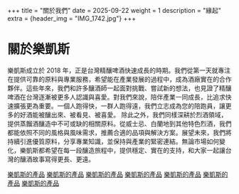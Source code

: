 +++
title = "關於我們"
date = 2025-09-22
weight = 1
description = "緣起"
extra = {header_img = "IMG_1742.jpg"}
+++

# 關於樂凱斯
樂凱斯成立於 2018 年，正是台灣精釀啤酒快速成長的時期。我們從第一天就專注在提供可靠的原料與專業服務，希望能在產業發展的過程中，成為酒廠實在的合作夥伴。這些年來，我們和許多釀酒師一起面對挑戰、嘗試新的想法，也見證了精釀啤酒在台灣逐漸被更多人認識與喜愛。對我們來說，陪伴產業一同成長，比追求快速擴張更為重要。一個人跑得快，一群人跑得遠，我們立志成為您的陪跑員，讓更多的好酒能被釀出來、被看見、被喜愛。
除此之外，我們同樣深耕於烈酒領域，提供蒸餾酒釀造中不可或缺的相關原料。從威士忌、白蘭地到其他特色烈酒，我們都能依照不同的風格與風味需求，推薦合適的品項與解決方案。展望未來，我們將持續引進優質原料，分享專業知識，並保持與產業的緊密連結。無論市場如何變化，樂凱斯都希望在每一段釀造旅程中，提供穩定、實在的支持，和大家一起讓台灣的釀酒故事寫得更長、更遠。

<div class="gallery">
      <a href="/img/IMG_1742.jpg" data-ngthumb="/img/IMG_1742.jpg">樂凱斯的產品</a>
      <a href="/img/IMG_4753.jpg" data-ngthumb="/img/IMG_4753.jpg">樂凱斯的產品</a>
      <a href="/img/IMG_5988.jpg" data-ngthumb="/img/IMG_5988.jpg">樂凱斯的產品</a>
      <a href="/img/IMG_6027.jpg" data-ngthumb="/img/IMG_6027.jpg">樂凱斯的產品</a>
      <a href="/img/IMG_6030.jpg" data-ngthumb="/img/IMG_6030.jpg">樂凱斯的產品</a>
      <a href="/img/IMG_8196.jpg" data-ngthumb="/img/IMG_8196.jpg">樂凱斯的產品</a>
      <a href="/img/IMG_8238.jpg" data-ngthumb="/img/IMG_8238.jpg">樂凱斯的產品</a>
</div>

